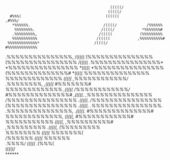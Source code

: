                                                                                 
                                                                                
                                                                                
                                                  (((((/                        
                                                 (((((/                         
      #%%%(                                     ((((((               ,#%%%/     
       *%%%%%%.                                /((((/             /%%%%%%       
        %%%%%%%%.                             /((((/            *%%%%%%%#       
       .%%%%%%%%%,                           /(((((            (%%%%%%%%%       
       %%%%%%%%%%%                          /(((((            ,%%%%%%%%%%#      
     %%%%%%%%%%%%%*                        /((((/             #%%%%%%%%%%%%%    
  .%%%%%%%%%%%%%%%,                       /(((((              (%%%%%%%%%%%%%%%  
 (%%%%%%%%%%%%%%%%                       /(((((               .%%%%%%%%%%%%%%%%*
*%%%%%%%%%%%%%%%%                       *(((((                 *%%%%%%%%%%%%%%%%
(%%%%%%%%%%%%%%#                       *(((((                    %%%%%%%%%%%%%%%
 %%%%%%%%%%%%%                        *(((((                      ,%%%%%%%%%%%%/
  .%%%%%%%%,                         ,(((((                          #%%%%%%%#  
 %%%%%%%%%%%%%                      ,(((((                        /%%%%%%%%%%%%/
#%%%%%%%%%%%%%%#                   ,(((((.                      ,%%%%%%%%%%%%%%%
/%%%%%%%%%%%%%%%%                 .(((((.                      /%%%%%%%%%%%%%%%%
 (%%%%%%%%%%%%%%%%               .(((((.                      .%%%%%%%%%%%%%%%%.
  .%%%%%%%%%%%%%%%,             .(((((.                       #%%%%%%%%%%%%%%#  
     %%%%%%%%%%%%%,             (((((,                        #%%%%%%%%%%%%#    
       %%%%%%%%%%%             (((((,                         ,%%%%%%%%%%#      
       ,%%%%%%%%%            .(((((,                           (%%%%%%%%%       
        %%%%%%%%             (((((*                             *%%%%%%%(       
       /%%%%%%              (((((*                                *%%%%%%       
     .%%%%/                (((((*                                    .(%%%(     
                          (((((/                                                
                         ******                                                 
                                                                                
                                                                                
